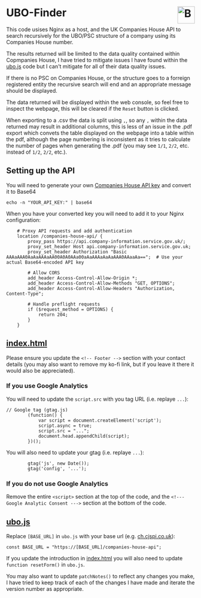 # UBO-Finder <a href='https://ko-fi.com/christianjameswatkins' target='_blank'><img height='35' align='right' style='border:0px;height:46px;' src='https://storage.ko-fi.com/cdn/kofi1.png?v1' border='0' alt='Buy Me a Coffee at ko-fi.com' /></a>
This code usises Nginx as a host, and the UK Companies House API to search recursively for the UBO/PSC structure of a company using its Companies House number.

The results returned will be limited to the data quality contained within Copmpanies House, I have tried to mitigate issues I have found within the [ubo.js](ubo.js) code but I can't mitigate for all of their data quality issues.

If there is no PSC on Companies House, or the structure goes to a forreign registered entity the recursive search will end and an appropriate message should be displayed.

The data returned will be displayed within the web console, so feel free to inspect the webpage, this will be cleared if the `Reset` button is clicked.

When exporting to a .csv the data is split using `,`, so any `,` within the data returned may result in additional columns, this is less of an issue in the .pdf export which convets the table displayed on the webpage into a table within the pdf, although the page numbering is inconsistent as it tries to calculate the number of pages when generating the .pdf (you may see `1/1`, `2/2`, etc. instead of `1/2`, `2/2`, etc.).

## Setting up the API

You will need to generate your own [Companies House API key](https://developer.company-information.service.gov.uk/get-started) and convert it to Base64

```
echo -n "YOUR_API_KEY:" | base64
```

When you have your converted key you will need to add it to your Nginx configuration:
```
    # Proxy API requests and add authentication
    location /companies-house-api/ {
        proxy_pass https://api.company-information.service.gov.uk/;
        proxy_set_header Host api.company-information.service.gov.uk;
        proxy_set_header Authorization "Basic AAAaAAA0AaAaAAAaAA00A0A0AAa00aAaAAAaAaAaAAA0AAaaAa==";  # Use your actual Base64-encoded API key

        # Allow CORS
        add_header Access-Control-Allow-Origin *;
        add_header Access-Control-Allow-Methods "GET, OPTIONS";
        add_header Access-Control-Allow-Headers "Authorization, Content-Type";

        # Handle preflight requests
        if ($request_method = OPTIONS) {
            return 204;
        }
    }
```

## [index.html](index.html)

Please ensure you update the `<!-- Footer -->` section with your contact details (you may also want to remove my ko-fi link, but if you leave it there it would also be appreciated).

### If you use Google Analytics 

You will need to update the `script.src` with you tag URL (i.e. replaye `...`):
```
// Google tag (gtag.js)
        (function() {
            var script = document.createElement('script');
            script.async = true;
            script.src = "...";
            document.head.appendChild(script);
        })();
```

You will also need to update your gtag (i.e. replaye `...`):
```
        gtag('js', new Date());
        gtag('config', '...');
```

### If you do not use Google Analytics
Remove the entire `<script>` section at the top of the code, and the `<!--- Google Analytic Consent --->` section at the bottom of the code.

## [ubo.js](ubo.js)

Replace `[BASE_URL]` in `ubo.js` with your base url (e.g. [ch.cjspi.co.uk](https://ch.cjspi.co.uk/)):
```
const BASE_URL = "https://[BASE_URL]/companies-house-api"; 
```

If you update the introduction in [index.html](index.html) you will also need to update `function resetForm()` in `ubo.js`.

You may also want to update `patchNotes()` to reflect any changes you make, I have tried to keep track of each of the changes I have made and iterate the version number as appropriate.
